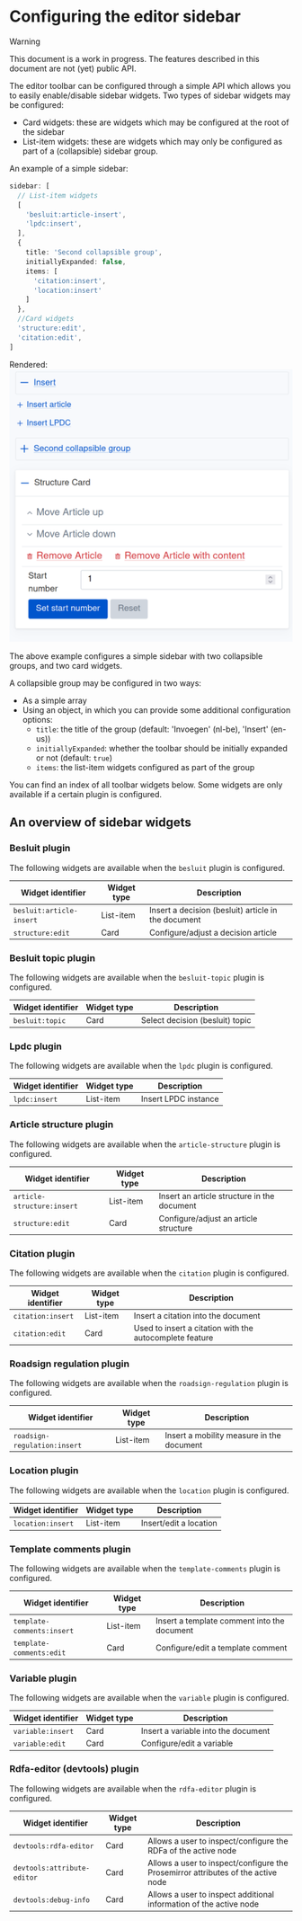 # Configuring the editor sidebar
> [!WARNING]
>This document is a work in progress. 
>The features described in this document are not (yet) public API.


The editor toolbar can be configured through a simple API which allows you to easily enable/disable sidebar widgets.
Two types of sidebar widgets may be configured:
- Card widgets: these are widgets which may be configured at the root of the sidebar
- List-item widgets: these are widgets which may only be configured as part of a (collapsible) sidebar group.

An example of a simple sidebar:

```ts
sidebar: [
  // List-item widgets
  [
    'besluit:article-insert',
    'lpdc:insert',
  ],
  {
    title: 'Second collapsible group',
    initiallyExpanded: false,
    items: [
      'citation:insert',
      'location:insert'
    ]
  },
  //Card widgets
  'structure:edit',
  'citation:edit',
]
```

Rendered:
![alt text](/docs/images/example-sidebar_simple.png)

The above example configures a simple sidebar with two collapsible groups, and two card widgets.

A collapsible group may be configured in two ways:
- As a simple array
- Using an object, in which you can provide some additional configuration options:
  * `title`: the title of the group (default: 'Invoegen' (nl-be), 'Insert' (en-us))
  * `initiallyExpanded`: whether the toolbar should be initially expanded or not (default: `true`)
  * `items`: the list-item widgets configured as part of the group

You can find an index of all toolbar widgets below.
Some widgets are only available if a certain plugin is configured.


## An overview of sidebar widgets

### Besluit plugin

The following widgets are available when the `besluit` plugin is configured.

| Widget identifier        | Widget type | Description                                         |
| ------------------------ | ----------- | --------------------------------------------------- |
| `besluit:article-insert` | List-item   | Insert a decision (besluit) article in the document |
| `structure:edit`         | Card        | Configure/adjust a decision article                 |

### Besluit topic plugin

The following widgets are available when the `besluit-topic` plugin is configured.

| Widget identifier | Widget type | Description                     |
| ----------------- | ----------- | ------------------------------- |
| `besluit:topic`   | Card        | Select decision (besluit) topic |

### Lpdc plugin

The following widgets are available when the `lpdc` plugin is configured.

| Widget identifier | Widget type | Description          |
| ----------------- | ----------- | -------------------- |
| `lpdc:insert`     | List-item   | Insert LPDC instance |

### Article structure plugin

The following widgets are available when the `article-structure` plugin is configured.

| Widget identifier          | Widget type | Description                                 |
| -------------------------- | ----------- | ------------------------------------------- |
| `article-structure:insert` | List-item   | Insert an article structure in the document |
| `structure:edit`           | Card        | Configure/adjust an article structure       |

### Citation plugin

The following widgets are available when the `citation` plugin is configured.

| Widget identifier | Widget type | Description                                             |
| ----------------- | ----------- | ------------------------------------------------------- |
| `citation:insert` | List-item   | Insert a citation into the document                     |
| `citation:edit`   | Card        | Used to insert a citation with the autocomplete feature |

### Roadsign regulation plugin

The following widgets are available when the `roadsign-regulation` plugin is configured.

| Widget identifier            | Widget type | Description                               |
| ---------------------------- | ----------- | ----------------------------------------- |
| `roadsign-regulation:insert` | List-item   | Insert a mobility measure in the document |

### Location plugin

The following widgets are available when the `location` plugin is configured.

| Widget identifier | Widget type | Description            |
| ----------------- | ----------- | ---------------------- |
| `location:insert` | List-item   | Insert/edit a location |

### Template comments plugin

The following widgets are available when the `template-comments` plugin is configured.

| Widget identifier          | Widget type | Description                                 |
| -------------------------- | ----------- | ------------------------------------------- |
| `template-comments:insert` | List-item   | Insert a template comment into the document |
| `template-comments:edit`   | Card        | Configure/edit a template comment           |

### Variable plugin

The following widgets are available when the `variable` plugin is configured.

| Widget identifier | Widget type | Description                         |
| ----------------- | ----------- | ----------------------------------- |
| `variable:insert` | Card        | Insert a variable into the document |
| `variable:edit`   | Card        | Configure/edit a variable           |

### Rdfa-editor (devtools) plugin

The following widgets are available when the `rdfa-editor` plugin is configured.

| Widget identifier           | Widget type | Description                                                                      |
| --------------------------- | ----------- | -------------------------------------------------------------------------------- |
| `devtools:rdfa-editor`      | Card        | Allows a user to inspect/configure the RDFa of the active node                   |
| `devtools:attribute-editor` | Card        | Allows a user to inspect/configure the Prosemirror attributes of the active node |
| `devtools:debug-info`       | Card        | Allows a user to inspect additional information of the active node     |

